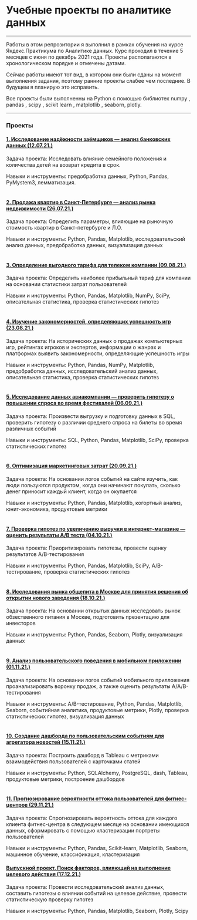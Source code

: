 # Учебные проекты по аналитике данных
___
Работы в этом репрозитории я выполнил в рамках обучения на курсе Яндекс.Практикума по Аналитике данных. Курс проходил в течение 5 месяцев с июня по декабрь 2021 года. 
Проекты располагаются в хронологическом порядке и отмечены датами.

Сейчас работы имеют тот вид, в котором они были сданы на момент выполнения задания, поэтому ранние проекты слабее чем последние. В будущем я планирую это исправить. 

Все проекты были выполненны на Python с помощью библиотек numpy , pandas , scipy , scikit learn , matplotlib , seaborn, plotly.

---
### Проекты
#### [1. Исследование надёжности заёмщиков — анализ банковских данных (12.07.21.)](https://github.com/max-buranov/Data-Analytics-Learning-Projects/tree/main/1-borrower-analysis)
Задача проекта: Исследовать влияние семейного положения и количества детей на возврат кредита в срок.

Навыки и инструменты: предобработка данных, Python, Pandas, PyMystem3, лемматизация.
<br>
<br>
#### [2. Продажа квартир в Санкт-Петербурге — анализ рынка недвижимости (26.07.21.)](https://github.com/max-buranov/Data-Analytics-Learning-Projects/tree/main/2-estate-research)
Задача проекта: Определить параметры, влияющие на рыночную стоимость квартир в Санкт-петербурге и Л.О.

Навыки и инструменты: Python, Pandas, Matplotlib, исследовательский анализ данных, предобработка данных, визуализация данных
<br>
<br>
#### [3. Определение выгодного тарифа для телеком компании (09.08.21.)](https://github.com/max-buranov/Data-Analytics-Learning-Projects/tree/main/3-mobile-pricing-analysis)
Задача проекта: Определить наиболее прибыльный тариф для компании на основании статистики затрат пользователей

Навыки и инструменты: Python, Pandas, Matplotlib, NumPy, SciPy, описательная статистика, проверка статистических гипотез
<br>
<br>
#### [4. Изучение закономерностей, определяющих успешность игр (23.08.21.)](https://github.com/max-buranov/Data-Analytics-Learning-Projects/tree/main/4-video-game-research)
Задача проекта: На исторических данных о продажах компьютерных игр, рейтингах игроков и экспертов, информации о жанрах и платформах выявить закономерности, определяющие успешность игры

Навыки и инструменты: Python, Pandas, NumPy, Matplotlib, предобработка данных, исследовательский анализ данных, описательная статистика, проверка статистических гипотез
<br>
<br>
#### [5. Исследование данных авиакомпании — проверить гипотезу о повышении спроса во время фестивалей (06.09.21.)](https://github.com/max-buranov/Data-Analytics-Learning-Projects/tree/main/5-airline-research)
Задача проекта: Произвести выгрузку и подготовку данных в SQL, проверить гипотезу о различии среднего спроса на билеты во время различных событий

Навыки и инструменты: SQL, Python, Pandas, Matplotlib, SciPy, проверка статистических гипотез
<br>
<br>
#### [6. Оптимизация маркетинговых затрат (20.09.21.)](https://github.com/max-buranov/Data-Analytics-Learning-Projects/tree/main/6-ticket-shop-business-metrics-analysis)
Задача проекта: На основании логов событий на сайте изучить, как люди пользуются продуктом, когда они начинают покупать, сколько денег приносит каждый клиент, когда он окупается

Навыки и инструменты: Python, Pandas, Matplotlib, когортный анализ, юнит-экономика, продуктовые метрики
<br>
<br>
#### [7. Проверка гипотез по увеличению выручки в интернет-магазине — оценить результаты A/B теста (04.10.21.)](https://github.com/max-buranov/Data-Analytics-Learning-Projects/tree/main/7-AB-Testing-Result-Analyze)
Задача проекта: Приоритизировать гипотезы, провести оценку результатов A/B-тестирования

Навыки и инструменты: Python, Pandas, Matplotlib, SciPy, A/B-тестирование, проверка статистических гипотез
<br>
<br>
#### [8. Исследования рынка общепита в Москве для принятия решения об открытии нового заведения (18.10.21.)](https://github.com/max-buranov/Data-Analytics-Learning-Projects/tree/main/8-restaurants-market-analysis)
Задача проекта: На основании открытых данных исследовать рынок обзественного питания в Москве, подготовить презентацию для инвесторов

Навыки и инструменты: Python, Pandas, Seaborn, Plotly, визуализация данных
<br>
<br>
#### [9. Анализ пользовательского поведения в мобильном приложении (01.11.21.)](https://github.com/max-buranov/Data-Analytics-Learning-Projects/tree/main/9-grocery-shop-research)
Задача проекта: На основании логов событий мобильного прилложения проанализировать воронку продаж, а также оценить результаты A/A/B-тестирования

Навыки и инструменты: A/B-тестирование, Python, Pandas, Matplotlib, Seaborn, событийная аналитика, продуктовые метрики, Plotly, проверка статистических гипотез, визуализация данных
<br>
<br>
#### [10. Создание дашборда по пользовательским событиям для агрегатора новостей (15.11.21.)](https://github.com/max-buranov/Data-Analytics-Learning-Projects/tree/main/10-dashboards-tableau)
Задача проекта: Построить дашборд в Tableau с метриками взаимодействия пользователей с карточками статей 

Навыки и инструменты: Python, SQLAlchemy, PostgreSQL, dash, Tableau, продуктовые метрики, построение дашбордов
<br>
<br>
#### [11. Прогнозирование вероятности оттока пользователей для фитнес-центров (29.11.21.)](https://github.com/max-buranov/Data-Analytics-Learning-Projects/tree/main/11-project-researches-of-fitness-centers)
Задача проекта: Спрогнозировать вероятность оттока для каждого клиента фитнес-центра в следующем месяце на основании имеющихся данных, сформировать с помощью кластеризации портреты пользователей

Навыки и инструменты: Python, Pandas, Scikit-learn, Matplotlib, Seaborn, машинное обучение, классификация, кластеризация

#### [Выпускной проект. Поиск факторов, влияющий на выполнение целевого действия (17.12.21.)](https://github.com/max-buranov/Data-Analytics-Learning-Projects/tree/main/Recommender%20system%20research)
Задача проекта: Провести исследовательский анализ данных, составить гипотезы о влиянии событий на целевое действие, провести статистическую проверку гипотез

Навыки и инструменты: Python, Pandas, Matplotlib, Seaborn, Plotly, Scipy
